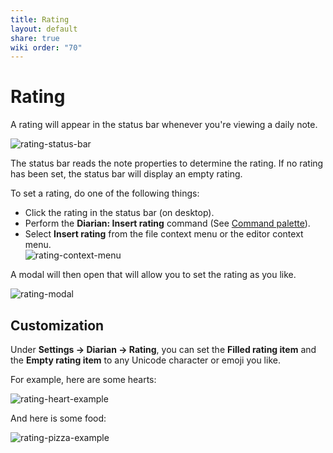 ```yaml
---
title: Rating
layout: default
share: true
wiki order: "70"
---
```

# Rating
A rating will appear in the status bar whenever you're viewing a daily note.

![rating-status-bar](/diarian/Attachments/rating-status-bar.png)

The status bar reads the note properties to determine the rating. If no rating has been set, the status bar will display an empty rating.

To set a rating, do one of the following things:
- Click the rating in the status bar (on desktop).
- Perform the **Diarian: Insert rating** command (See [Command palette](https://help.obsidian.md/Plugins/Command+palette)).
- Select **Insert rating** from the file context menu or the editor context menu.<br>![rating-context-menu](/diarian/Attachments/rating-context-menu.png)

A modal will then open that will allow you to set the rating as you like.

![rating-modal](/diarian/Attachments/rating-modal.png)
## Customization
Under **Settings → Diarian → Rating**, you can set the **Filled rating item** and the **Empty rating item** to any Unicode character or emoji you like.

For example, here are some hearts:

![rating-heart-example](/diarian/Attachments/rating-heart-example.png)

And here is some food:

![rating-pizza-example](/diarian/Attachments/rating-pizza-example.png)
